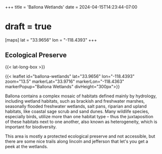 +++
title = 'Ballona Wetlands'
date = 2024-04-15T14:23:44-07:00
# draft = true
[maps]
lat = "33.9656"
lon = "-118.4393"
+++
## Ecological Preserve

{{< lat-long-box >}}

{{< leaflet id="ballona-wetlands" lat="33.9656" lon="-118.4393" zoom="13.5" markerLat="33.9716" markerLon="-118.4363" markerPopup="Ballona Wetlands" divHeight="300px">}}

Ballona contains a complex mosaic of habitats defined mainly by hydrology, including wetland habitats, such as brackish and freshwater marshes, seasonally flooded freshwater wetlands, salt pans, riparian and upland habitats, like coastal sage scrub and sand dunes. Many wildlife species, especially birds, utilize more than one habitat type – thus the juxtaposition of these habitats next to one another, also known as heterogeneity, which is important for biodiversity.

<!--more-->

This area is mostly a protected ecological preserve and not accessible, but there are some nice trails along lincoln and jefferson that let's you get a peek at the wetlands.
